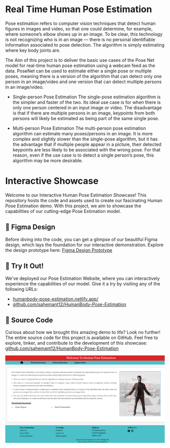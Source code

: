 # Real Time Human Pose Estimation
Pose estimation refers to computer vision techniques that detect human figures in images and video, so that one could determine, for example, where someone’s elbow shows up in an image. To be clear, this technology is not recognizing who is in an image — there is no personal identifiable information associated to pose detection. The algorithm is simply estimating where key body joints are.

The Aim of this project is to deliver the basic use cases of the Pose Net model for real-time human pose estimation using a webcam feed as the data. PoseNet can be used to estimate either a single pose or multiple poses, meaning there is a version of the algorithm that can detect only one person in an image/video and one version that can detect multiple persons in an image/video. 

- Single-person Pose Estimation
The single-pose estimation algorithm is the simpler and faster of the two. Its ideal use case is for when there is only one person centered in an input image or video. The disadvantage is that if there are multiple persons in an image, keypoints from both persons will likely be estimated as being part of the same single pose.

- Multi-person Pose Estimation
The multi-person pose estimation algorithm can estimate many poses/persons in an image. It is more complex and slightly slower than the single-pose algorithm, but it has the advantage that if multiple people appear in a picture, their detected keypoints are less likely to be associated with the wrong pose. For that reason, even if the use case is to detect a single person’s pose, this algorithm may be more desirable.

# Interactive Showcase
Welcome to our Interactive Human Pose Estimation Showcase! This repository hosts the code and assets used to create our fascinating Human Pose Estimation demo. With this project, we aim to showcase the capabilities of our cutting-edge Pose Estimation model.

## 🎨 Figma Design

Before diving into the code, you can get a glimpse of our beautiful Figma design, which lays the foundation for our interactive demonstration. Explore the design prototype here: 
[Figma Design Prototype](https://www.figma.com/proto/IwBTcGW9T4qGUhQMAbepp8/Human-Pose-Estimation?node-id=210%3A67&scaling=contain&page-id=0%3A1)

## 🚀 Try It Out!

We've deployed our Pose Estimation Website, where you can interactively experience the capabilities of our model. Give it a try by visiting any of the following URLs:
- [humanbody-pose-estimation.netlify.app/](https://humanbody-pose-estimation.netlify.app/)
- [github.com/sahemant12/HumanBody-Pose-Estimation](https://github.com/sahemant12/HumanBody-Pose-Estimation)

## 📁 Source Code

Curious about how we brought this amazing demo to life? Look no further! The entire source code for this project is available on GitHub. Feel free to explore, tinker, and contribute to the development of this showcase:
[github.com/sahemant12/HumanBody-Pose-Estimation](https://github.com/sahemant12/HumanBody-Pose-Estimation)


![HumanPoseEstimation HomePage](/images/readmeImg.png)
